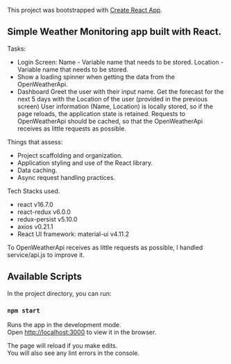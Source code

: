 This project was bootstrapped with [Create React App](https://github.com/facebook/create-react-app).
## Simple Weather Monitoring app built with React.

Tasks:
- Login Screen:
    Name - Variable name that needs to be stored. 
    Location - Variable name that needs to be stored.
- Show a loading spinner when getting the data from the OpenWeatherApi.
- Dashboard
    Greet the user with their input name.
    Get the forecast for the next 5 days with the Location of the user 
    (provided in the previous screen)
    User information (Name, Location) is locally stored, so if the page reloads, the application state is retained.
    Requests to OpenWeatherApi should be cached, so that the OpenWeatherApi receives as little requests as possible.

Things that assess:
- Project scaffolding and organization.
- Application styling and use of the React library.
- Data caching.
- Async request handling practices.

Tech Stacks used.
- react v16.7.0
- react-redux v6.0.0 
- redux-persist v5.10.0
- axios v0.21.1
- React UI framework: material-ui v4.11.2

To OpenWeatherApi receives as little requests as possible, I handled service/api.js to improve it.

## Available Scripts

In the project directory, you can run:

### `npm start`

Runs the app in the development mode.<br>
Open [http://localhost:3000](http://localhost:3000) to view it in the browser.

The page will reload if you make edits.<br>
You will also see any lint errors in the console.
